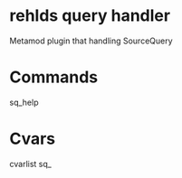 # rehlds query handler
Metamod plugin that handling SourceQuery

# Commands
sq_help

# Cvars
cvarlist sq_


